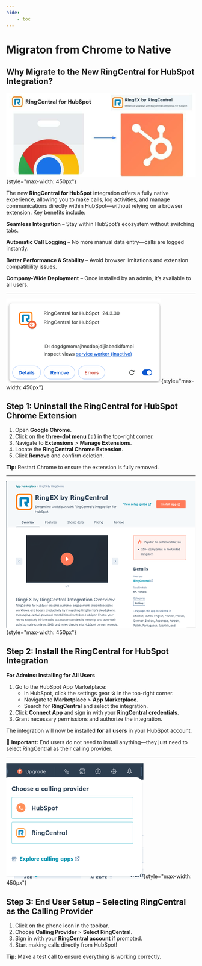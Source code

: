 ```yaml
---
hide:
    - toc
---
```


# Migraton from Chrome to Native 

## Why Migrate to the New RingCentral for HubSpot Integration?

![alt text](img/migrationbanner.png){style="max-width: 450px"}

The new **RingCentral for HubSpot** integration offers a fully native experience, allowing you to make calls, log activities, and manage communications directly within HubSpot—without relying on a browser extension. Key benefits include:

**Seamless Integration** – Stay within HubSpot’s ecosystem without switching tabs.

**Automatic Call Logging** – No more manual data entry—calls are logged instantly.

**Better Performance & Stability** – Avoid browser limitations and extension compatibility issues.

**Company-Wide Deployment** – Once installed by an admin, it’s available to all users.

---

![alt text](img/removechrome.png){style="max-width: 450px"}

## Step 1: Uninstall the RingCentral for HubSpot Chrome Extension

1.  Open **Google Chrome**.
2.  Click on the **three-dot menu** (`⋮`) in the top-right corner.
3.  Navigate to **Extensions** > **Manage Extensions**.
4.  Locate the **RingCentral Chrome Extension**.
5.  Click **Remove** and confirm deletion.

**Tip:** Restart Chrome to ensure the extension is fully removed.

---

![alt text](img/marketplaceimage.png){style="max-width: 450px"}

## Step 2: Install the RingCentral for HubSpot Integration

**For Admins: Installing for All Users**

1.  Go to the HubSpot App Marketplace:
    * In HubSpot, click the settings gear ⚙️ in the top-right corner.
    * Navigate to **Marketplace** > **App Marketplace**.
    * Search for **RingCentral** and select the integration.
2.  Click **Connect App** and sign in with your **RingCentral credentials**.
3.  Grant necessary permissions and authorize the integration.

The integration will now be installed **for all users** in your HubSpot account.

📌 **Important:** End users do not need to install anything—they just need to select RingCentral as their calling provider.

---

![alt text](img/Choosecallingprovider.png){style="max-width: 450px"}


## Step 3: End User Setup – Selecting RingCentral as the Calling Provider

1.  Click on the phone icon in the toolbar.
2.  Choose **Calling Provider** > **Select RingCentral**.
3.  Sign in with your **RingCentral account** if prompted.
4.  Start making calls directly from HubSpot!

**Tip:** Make a test call to ensure everything is working correctly.



<br />